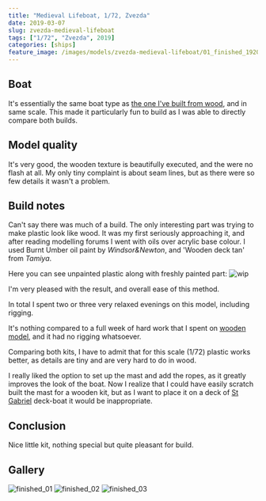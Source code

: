 ```yaml
---
title: "Medieval Lifeboat, 1/72, Zvezda"
date: 2019-03-07
slug: zvezda-medieval-lifeboat
tags: ["1/72", "Zvezda", 2019]
categories: [ships]
feature_image: /images/models/zvezda-medieval-lifeboat/01_finished_1920.jpg
---
```


## Boat
It's essentially the same boat type as [the one I've built from wood](/models/mk-launch/), and in same scale.
This made it particularly fun to build as I was able to directly compare both builds.

## Model quality
It's very good, the wooden texture is beautifully executed, and the were no flash at all.
My only tiny complaint is about seam lines, but as there were so few details it wasn't a problem.

## Build notes
Can't say there was much of a build.
The only interesting part was trying to make plastic look like wood.
It was my first seriously approaching it, and after reading modelling forums I went with oils over acrylic base colour.
I used Burnt Umber oil paint by *Windsor&Newton*, and 'Wooden deck tan' from *Tamiya*.

Here you can see unpainted plastic along with freshly painted part:
![wip](/images/models/zvezda-medieval-lifeboat/00_wip_1920.jpg)

I'm very pleased with the result, and overall ease of this method.

In total I spent two or three very relaxed evenings on this model, including rigging.

It's nothing compared to a full week of hard work that I spent on [wooden model](/models/mk-launch/), and it had no rigging whatsoever.

Comparing both kits, I have to admit that for this scale (1/72) plastic works better, as details are tiny and are very hard to do in wood.

I really liked the option to set up the mast and add the ropes, as it greatly improves the look of the boat.
Now I realize that I could have easily scratch built the mast for a wooden kit, but as I want to place it on a deck of [St Gabriel](/models/mk-st-gabriel/) deck-boat it would be inappropriate.

## Conclusion
Nice little kit, nothing special but quite pleasant for build.

## Gallery

![finished_01](/images/models/zvezda-medieval-lifeboat/01_finished_1920.jpg)
![finished_02](/images/models/zvezda-medieval-lifeboat/02_finished_1920.jpg)
![finished_03](/images/models/zvezda-medieval-lifeboat/03_finished_1920.jpg)
